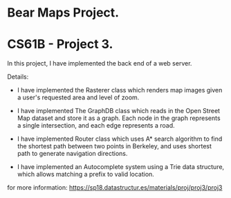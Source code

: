 # Bear Maps Project.
# CS61B - Project 3.

In this project, I have implemented the back end of a web server. 

Details:
- I have implemented the Rasterer class which renders map images given a user's requested area and level of zoom.
 
- I have implemented The GraphDB class which reads in the Open Street Map dataset and store it as a graph. Each node in the graph represents a single intersection, 
and each edge represents a road.

- I have implemented Router class which uses A* search algorithm to find the shortest path between two points in Berkeley,
 and uses shortest path to generate navigation directions.
 
- I have implemented an Autocomplete system using a Trie data structure, which allows matching a prefix to valid location.

for more information: https://sp18.datastructur.es/materials/proj/proj3/proj3
